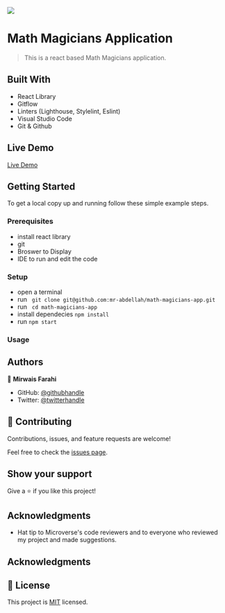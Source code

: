 ![](https://img.shields.io/badge/Microverse-blueviolet) 

# Math Magicians Application

> This is a react based Math Magicians application.

## Built With

- React Library
- Gitflow
- Linters (Lighthouse, Stylelint, Eslint)
- Visual Studio Code
- Git & Github

## Live Demo

[Live Demo](https://mirwaisfarahi.github.io/math-magicians-app/)

## Getting Started

To get a local copy up and running follow these simple example steps.

### Prerequisites

- install react library
- git
- Broswer to Display
- IDE to run and edit the code

### Setup

- open a terminal
- run ``` git clone git@github.com:mr-abdellah/math-magicians-app.git```
- run ``` cd math-magicians-app```
- install dependecies ``` npm install ```
- run ```npm start```
### Usage

## Authors

👤 **Mirwais Farahi**

- GitHub: [@githubhandle](https://github.com/mirwaisfarahi)
- Twitter: [@twitterhandle](https://twitter.com/farahi92)


## 🤝 Contributing

Contributions, issues, and feature requests are welcome!

Feel free to check the [issues page](../../issues/).

## Show your support

Give a ⭐️ if you like this project!

## Acknowledgments

- Hat tip to Microverse's code reviewers and to everyone who reviewed my project and made suggestions.

## Acknowledgments

## 📝 License

This project is [MIT](./LICENSE) licensed.